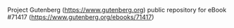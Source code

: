 Project Gutenberg (https://www.gutenberg.org) public repository
for eBook #71417 (https://www.gutenberg.org/ebooks/71417)
